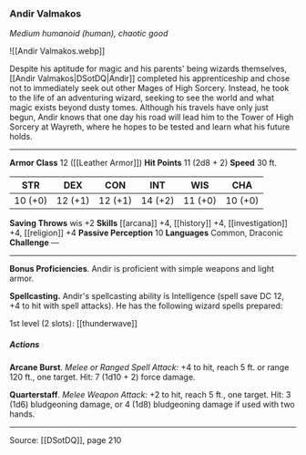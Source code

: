 ### Andir Valmakos
_Medium humanoid (human), chaotic good_

![[Andir Valmakos.webp]]

Despite his aptitude for magic and his parents' being wizards themselves, [[Andir Valmakos|DSotDQ|Andir]] completed his apprenticeship and chose not to immediately seek out other Mages of High Sorcery. Instead, he took to the life of an adventuring wizard, seeking to see the world and what magic exists beyond dusty tomes. Although his travels have only just begun, Andir knows that one day his road will lead him to the Tower of High Sorcery at Wayreth, where he hopes to be tested and learn what his future holds.



---

**Armor Class** 12 ([[Leather Armor]])
**Hit Points** 11 (2d8 + 2)
**Speed** 30 ft.

| STR     | DEX     | CON     | INT     | WIS     | CHA     |
|---------|---------|---------|---------|---------|---------|
| 10 (+0) | 12 (+1) | 12 (+1) | 14 (+2) | 11 (+0) | 10 (+0) |

**Saving Throws** wis +2
**Skills** [[arcana]] +4, [[history]] +4, [[investigation]] +4, [[religion]] +4
**Passive Perception** 10
**Languages** Common, Draconic
**Challenge** —

---

**Bonus Proficiencies**. Andir is proficient with simple weapons and light armor.

**Spellcasting.** Andir's spellcasting ability is Intelligence (spell save DC 12, +4 to hit with spell attacks). He has the following wizard spells prepared:

1st level (2 slots): [[thunderwave]]

##### Actions
**Arcane Burst**. _Melee or Ranged Spell Attack:_ +4 to hit, reach 5 ft. or range 120 ft., one target. Hit: 7 (1d10 + 2) force damage.

**Quarterstaff**. _Melee Weapon Attack:_ +2 to hit, reach 5 ft., one target. Hit: 3 (1d6) bludgeoning damage, or 4 (1d8) bludgeoning damage if used with two hands.


---

Source: [[DSotDQ]], page 210